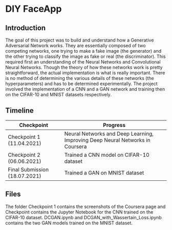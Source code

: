 # DIY FaceApp

## Introduction
The goal of this project was to build and understand how a Generative Adversarial Network works. They are essentially composed of two competing networks, one trying to make a fake image (the generator) and the other trying to classify the image as fake or real (the discriminator). This required first an understanding of the Neural Networks and Convolutional Neural Networks. Though the theory of how these networks work is pretty straightforward, the actual implementation is what is really important. There is no method of determining the various details of these networks (the hyperparameters) and has to be determined experimentally. The project involved the implementation of a CNN and a GAN network and training then on the CIFAR-10 and MNIST datasets respectively.


## Timeline

| Checkpoint    | Progress |
| ------------- | ------------- |
| Checkpoint 1 (11.04.2021)  | Neural Networks and Deep Learning, Improving Deep Neural Networks in Coursera  |
| Checkpoint 2 (06.06.2021)  | Trained a CNN model on CIFAR-10 dataset  |
| Final Submission (18.07.2021)  | Trained a GAN on MNIST dataset  |

## Files

The folder Checkpoint 1 contains the screenshots of the Coursera page and Checkpoint contains the Jupyter Notebook for the CNN trained on the CIFAR-10 dataset. DCGAN.ipynb and DCGAN_with_Wassertain_Loss.ipynb contains the two GAN models trained on the MNIST dataset. 
